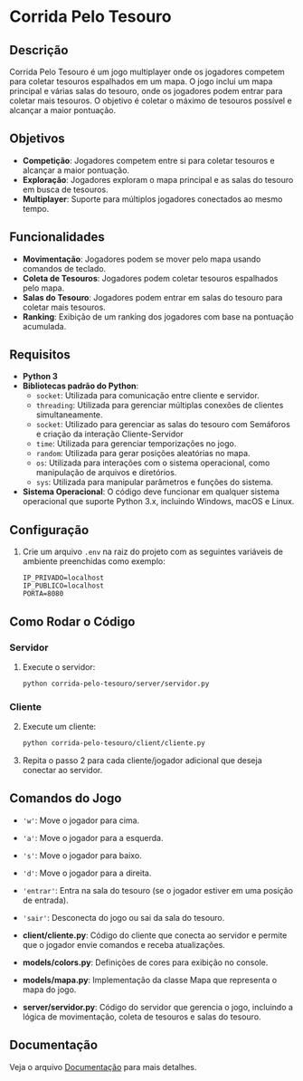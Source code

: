 # Corrida Pelo Tesouro

## Descrição

Corrida Pelo Tesouro é um jogo multiplayer onde os jogadores competem para coletar tesouros espalhados em um mapa. O jogo inclui um mapa principal e várias salas do tesouro, onde os jogadores podem entrar para coletar mais tesouros. O objetivo é coletar o máximo de tesouros possível e alcançar a maior pontuação.

## Objetivos

- **Competição**: Jogadores competem entre si para coletar tesouros e alcançar a maior pontuação.
- **Exploração**: Jogadores exploram o mapa principal e as salas do tesouro em busca de tesouros.
- **Multiplayer**: Suporte para múltiplos jogadores conectados ao mesmo tempo.

## Funcionalidades

- **Movimentação**: Jogadores podem se mover pelo mapa usando comandos de teclado.
- **Coleta de Tesouros**: Jogadores podem coletar tesouros espalhados pelo mapa.
- **Salas do Tesouro**: Jogadores podem entrar em salas do tesouro para coletar mais tesouros.
- **Ranking**: Exibição de um ranking dos jogadores com base na pontuação acumulada.

## Requisitos

- **Python 3**
- **Bibliotecas padrão do Python**:
  - `socket`: Utilizada para comunicação entre cliente e servidor.
  - `threading`: Utilizada para gerenciar múltiplas conexões de clientes simultaneamente.
  - `socket`: Utilizado para gerenciar as salas do tesouro com Semáforos e criação da interação Cliente-Servidor
  - `time`: Utilizada para gerenciar temporizações no jogo.
  - `random`: Utilizada para gerar posições aleatórias no mapa.
  - `os`: Utilizada para interações com o sistema operacional, como manipulação de arquivos e diretórios.
  - `sys`: Utilizada para manipular parâmetros e funções do sistema.
- **Sistema Operacional**: O código deve funcionar em qualquer sistema operacional que suporte Python 3.x, incluindo Windows, macOS e Linux.

## Configuração

1. Crie um arquivo `.env` na raiz do projeto com as seguintes variáveis de ambiente preenchidas como exemplo:

    ```plaintext
    IP_PRIVADO=localhost
    IP_PUBLICO=localhost
    PORTA=8080
    ```

## Como Rodar o Código

### Servidor

1. Execute o servidor:

    ```bash
    python corrida-pelo-tesouro/server/servidor.py
    ```

### Cliente

2. Execute um cliente:

    ```bash
    python corrida-pelo-tesouro/client/cliente.py
    ```

3. Repita o passo 2 para cada cliente/jogador adicional que deseja conectar ao servidor.

## Comandos do Jogo

- `'w'`: Move o jogador para cima.
- `'a'`: Move o jogador para a esquerda.
- `'s'`: Move o jogador para baixo.
- `'d'`: Move o jogador para a direita.
- `'entrar'`: Entra na sala do tesouro (se o jogador estiver em uma posição de entrada).
- `'sair'`: Desconecta do jogo ou sai da sala do tesouro.

- **client/cliente.py**: Código do cliente que conecta ao servidor e permite que o jogador envie comandos e receba atualizações.
- **models/colors.py**: Definições de cores para exibição no console.
- **models/mapa.py**: Implementação da classe Mapa que representa o mapa do jogo.
- **server/servidor.py**: Código do servidor que gerencia o jogo, incluindo a lógica de movimentação, coleta de tesouros e salas do tesouro.

## Documentação

Veja o arquivo [Documentação](DOC.md) para mais detalhes.